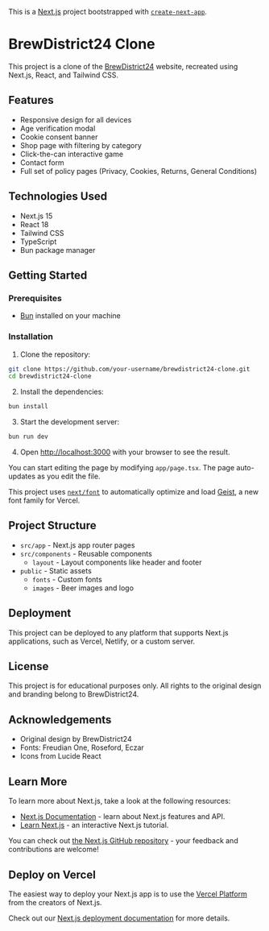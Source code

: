 This is a [Next.js](https://nextjs.org) project bootstrapped with [`create-next-app`](https://nextjs.org/docs/app/api-reference/cli/create-next-app).

# BrewDistrict24 Clone

This project is a clone of the [BrewDistrict24](https://brewdistrict24.com/en) website, recreated using Next.js, React, and Tailwind CSS.

## Features

- Responsive design for all devices
- Age verification modal
- Cookie consent banner
- Shop page with filtering by category
- Click-the-can interactive game
- Contact form
- Full set of policy pages (Privacy, Cookies, Returns, General Conditions)

## Technologies Used

- Next.js 15
- React 18
- Tailwind CSS
- TypeScript
- Bun package manager

## Getting Started

### Prerequisites

- [Bun](https://bun.sh) installed on your machine

### Installation

1. Clone the repository:
```bash
git clone https://github.com/your-username/brewdistrict24-clone.git
cd brewdistrict24-clone
```

2. Install the dependencies:
```bash
bun install
```

3. Start the development server:
```bash
bun run dev
```

4. Open [http://localhost:3000](http://localhost:3000) with your browser to see the result.

You can start editing the page by modifying `app/page.tsx`. The page auto-updates as you edit the file.

This project uses [`next/font`](https://nextjs.org/docs/app/building-your-application/optimizing/fonts) to automatically optimize and load [Geist](https://vercel.com/font), a new font family for Vercel.

## Project Structure

- `src/app` - Next.js app router pages
- `src/components` - Reusable components
  - `layout` - Layout components like header and footer
- `public` - Static assets
  - `fonts` - Custom fonts
  - `images` - Beer images and logo

## Deployment

This project can be deployed to any platform that supports Next.js applications, such as Vercel, Netlify, or a custom server.

## License

This project is for educational purposes only. All rights to the original design and branding belong to BrewDistrict24.

## Acknowledgements

- Original design by BrewDistrict24
- Fonts: Freudian One, Roseford, Eczar
- Icons from Lucide React

## Learn More

To learn more about Next.js, take a look at the following resources:

- [Next.js Documentation](https://nextjs.org/docs) - learn about Next.js features and API.
- [Learn Next.js](https://nextjs.org/learn) - an interactive Next.js tutorial.

You can check out [the Next.js GitHub repository](https://github.com/vercel/next.js) - your feedback and contributions are welcome!

## Deploy on Vercel

The easiest way to deploy your Next.js app is to use the [Vercel Platform](https://vercel.com/new?utm_medium=default-template&filter=next.js&utm_source=create-next-app&utm_campaign=create-next-app-readme) from the creators of Next.js.

Check out our [Next.js deployment documentation](https://nextjs.org/docs/app/building-your-application/deploying) for more details.

